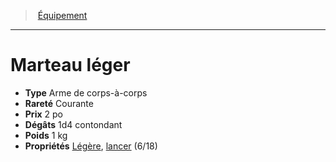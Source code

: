 ﻿---
!Equipment
Type: Arme de corps-à-corps
Price: 2 po
Weight: 1 kg
Rarity: Courante
Damages: 1d4 contondant
Properties: '[Légère](hd_weapons_legere.md), [lancer](hd_weapons_lancer.md) (6/18)'
Id: equipment_hd.md#marteau-léger
ParentLink: equipment_hd.md#Équipement
Name: Marteau léger
ParentName: Équipement
NameLevel: 1
Attributes: {}
---
> [Équipement](hd_equipment.md)

---

# Marteau léger

- **Type** Arme de corps-à-corps
- **Rareté** Courante
- **Prix** 2 po
- **Dégâts** 1d4 contondant
- **Poids** 1 kg
- **Propriétés** [Légère](hd_weapons_legere.md), [lancer](hd_weapons_lancer.md) (6/18)

